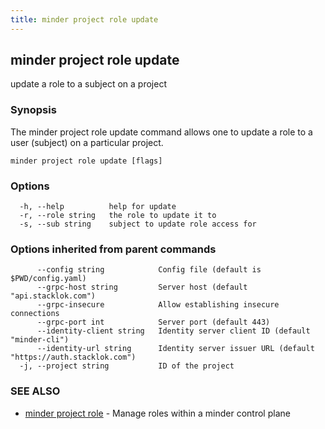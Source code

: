 ```yaml
---
title: minder project role update
---
```

## minder project role update

update a role to a subject on a project

### Synopsis

The minder project role update command allows one to update a role
to a user (subject) on a particular project.

```
minder project role update [flags]
```

### Options

```
  -h, --help          help for update
  -r, --role string   the role to update it to
  -s, --sub string    subject to update role access for
```

### Options inherited from parent commands

```
      --config string            Config file (default is $PWD/config.yaml)
      --grpc-host string         Server host (default "api.stacklok.com")
      --grpc-insecure            Allow establishing insecure connections
      --grpc-port int            Server port (default 443)
      --identity-client string   Identity server client ID (default "minder-cli")
      --identity-url string      Identity server issuer URL (default "https://auth.stacklok.com")
  -j, --project string           ID of the project
```

### SEE ALSO

* [minder project role](minder_project_role.md)	 - Manage roles within a minder control plane

